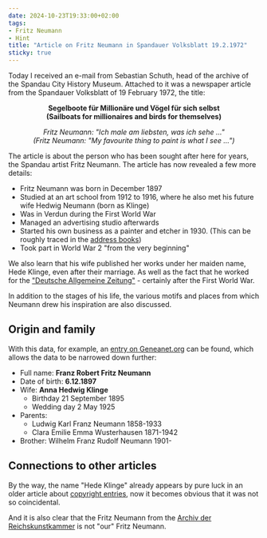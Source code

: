 ```yaml
---
date: 2024-10-23T19:33:00+02:00
tags:
- Fritz Neumann
- Hint
title: "Article on Fritz Neumann in Spandauer Volksblatt 19.2.1972"
sticky: true
---
```

Today I received an e-mail from Sebastian Schuth, head of the archive of the Spandau City History Museum. Attached to it was a newspaper article from the Spandauer Volksblatt of 19 February 1972, the title:

<p style="text-align: center; font-weight: bold;">
  Segelboote für Millionäre und Vögel für sich selbst<br/>
  (Sailboats for millionaires and birds for themselves)
</p>
<p style="text-align: center; font-style: italic;">
  Fritz Neumann: "Ich male am liebsten, was ich sehe ..."<br/>
  (Fritz Neumann: "My favourite thing to paint is what I see ...")
</p>

The article is about the person who has been sought after here for years, the Spandau artist Fritz Neumann. The article has now revealed a few more details:
* Fritz Neumann was born in December 1897
* Studied at an art school from 1912 to 1916, where he also met his future wife Hedwig Neumann (born as Klinge)
* Was in Verdun during the First World War
* Managed an advertising studio afterwards
* Started his own business as a painter and etcher in 1930. (This can be roughly traced in the [address books](/post/fritz-neumann-address-book-berlin/))
* Took part in World War 2 "from the very beginning"

We also learn that his wife published her works under her maiden name, Hede Klinge, even after their marriage. As well as the fact that he worked for the ["Deutsche Allgemeine Zeitung"](https://en.wikipedia.org/wiki/Deutsche_Allgemeine_Zeitung) - certainly after the First World War.

In addition to the stages of his life, the various motifs and places from which Neumann drew his inspiration are also discussed.

## Origin and family

With this data, for example, an [entry on Geneanet.org](https://gw.geneanet.org/mhayda?n=neumann&oc=&p=franz+robert+fritz) can be found, which allows the data to be narrowed down further:

* Full name: **Franz Robert Fritz Neumann**
* Date of birth: **6.12.1897**
* Wife: **Anna Hedwig Klinge**
  * Birthday 21 September 1895
  * Wedding day 2 May 1925
* Parents:
  * Ludwig Karl Franz Neumann 1858-1933
  * Clara Emilie Emma Wusterhausen 1871-1942
* Brother: Wilhelm Franz Rudolf Neumann 1901-

## Connections to other articles

By the way, the name "Hede Klinge" already appears by pure luck in an older article about [copyright entries](/post/fritz-neumann-copyright-records/), now it becomes obvious that it was not so coincidental.

And it is also clear that the Fritz Neumann from the [Archiv der Reichskunstkammer](https://ric-unknownartist.projektemacher.org/post/fritz-neumann-reichskunstkammer/) is not "our" Fritz Neumann.
